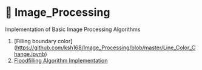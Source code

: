 # :memo: Image_Processing

Implementation of Basic Image Processing Algorithms

1. [Filling boundary color] (https://github.com/ksh168/Image_Processing/blob/master/Line_Color_Change.ipynb)
2. [Floodfilling Algorithm Implementation](https://github.com/ksh168/Image_Processing/blob/master/FloodFill.ipynb)
